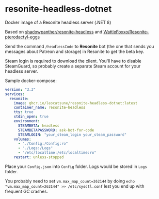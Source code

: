 # resonite-headless-dotnet

Docker image of a Resonite headless server (.NET 8)

Based on [shadowpanther/resonite-headless][upstream] and [WattleFoxxo/Resonite-pterodactyl-eggs][egg]

Send the command `/headlessCode` to **Resonite** bot (the one that sends you messages about Patreon and storage) in Resonite to get the beta key.

Steam login is required to download the client. You'll have to disable SteamGuard, so probably create a separate Steam account for your headless server.

Sample docker-compose:

```yaml
version: "3.3"
services:
  resonite:
    image: ghcr.io/leocatsune/resonite-headless-dotnet:latest
    container_name: resonite-headless
    tty: true
    stdin_open: true
    environment:
      STEAMBETA: headless
      STEAMBETAPASSWORD: ask-bot-for-code
      STEAMLOGIN: "your_steam_login your_steam_password"
    volumes:
      - "./Config:/Config:ro"
      - "./Logs:/Logs"
      - "/etc/localtime:/etc/localtime:ro"
    restart: unless-stopped
```

Place your `Config.json` into `Config` folder. Logs would be stored in `Logs` folder.

You probably need to set `vm.max_map_count=262144` by doing `echo "vm.max_map_count=262144" >> /etc/sysctl.conf` lest you end up with frequent GC crashes.

[upstream]: https://github.com/shadowpanther/resonite-headless
[egg]: https://github.com/WattleFoxxo/Resonite-pterodactyl-eggs
